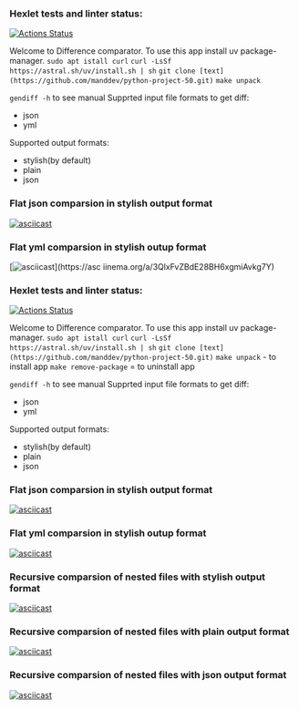 ### Hexlet tests and linter status:

[![Actions Status](https://github.com/manddev/python-project-50/actions/workflows/hexlet-check.yml/badge.svg)](https://github.com/manddev/python-project-50/actions)

Welcome to Difference comparator.
To use this app install uv package-manager.
`sudo apt istall curl`
`curl -LsSf https://astral.sh/uv/install.sh | sh`
`git clone [text](https://github.com/manddev/python-project-50.git)`
`make unpack`

`gendiff -h` to see manual
Supprted input file formats to get diff:

- json
- yml

Supported output formats:

- stylish(by default)
- plain
- json

### Flat json comparsion in stylish output format

[![asciicast](https://asciinema.org/a/6tDJZmAWRwVCQEGvZrYO2ixiV.svg)](https://asciinema.org/a/6tDJZmAWRwVCQEGvZrYO2ixiV)

### Flat yml comparsion in stylish outup format

[![asciicast](https://asciinema.org/a/3QlxFvZBdE28BH6xgmiAvkg7Y.svg)](https://asc iinema.org/a/3QlxFvZBdE28BH6xgmiAvkg7Y)

### Hexlet tests and linter status:

[![Actions Status](https://github.com/manddev/python-project-50/actions/workflows/hexlet-check.yml/badge.svg)](https://github.com/manddev/python-project-50/actions)

Welcome to Difference comparator.
To use this app install uv package-manager.
`sudo apt istall curl`
`curl -LsSf https://astral.sh/uv/install.sh | sh`
`git clone [text](https://github.com/manddev/python-project-50.git)`
`make unpack` - to install app
`make remove-package` = to uninstall app

`gendiff -h` to see manual
Supprted input file formats to get diff:

- json
- yml

Supported output formats:

- stylish(by default)
- plain
- json

### Flat json comparsion in stylish output format

[![asciicast](https://asciinema.org/a/6tDJZmAWRwVCQEGvZrYO2ixiV.svg)](https://asciinema.org/a/6tDJZmAWRwVCQEGvZrYO2ixiV)

### Flat yml comparsion in stylish outup format

[![asciicast](https://asciinema.org/a/3QlxFvZBdE28BH6xgmiAvkg7Y.svg)](https://asciinema.org/a/3QlxFvZBdE28BH6xgmiAvkg7Y)

### Recursive comparsion of nested files with stylish output format

[![asciicast](https://asciinema.org/a/ZSqxjLxYAElUCUi2cAq6Tg8Dg.svg)](https://asciinema.org/a/ZSqxjLxYAElUCUi2cAq6Tg8Dg)

### Recursive comparsion of nested files with plain output format

[![asciicast](https://asciinema.org/a/g3WBU81UEMIUtnzhlsPpqZkXQ.svg)](https://asciinema.org/a/g3WBU81UEMIUtnzhlsPpqZkXQ)

### Recursive comparsion of nested files with json output format

[![asciicast](https://asciinema.org/a/OsSemI2bTur2aGvQjTY4yhUxV.svg)](https://asciinema.org/a/OsSemI2bTur2aGvQjTY4yhUxV)
